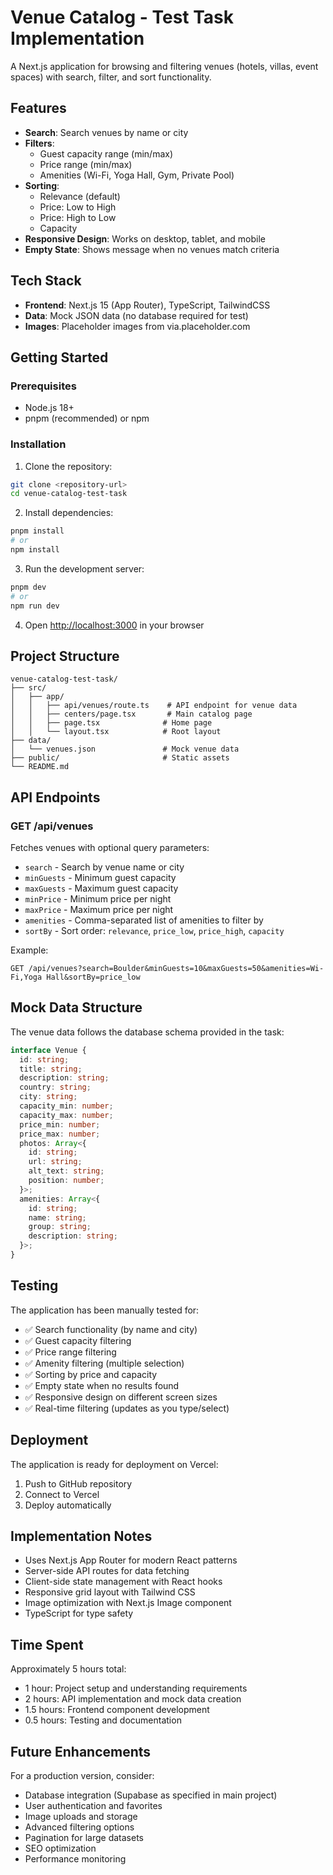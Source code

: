 # Venue Catalog - Test Task Implementation

A Next.js application for browsing and filtering venues (hotels, villas, event spaces) with search, filter, and sort functionality.

## Features

- **Search**: Search venues by name or city
- **Filters**: 
  - Guest capacity range (min/max)
  - Price range (min/max)
  - Amenities (Wi-Fi, Yoga Hall, Gym, Private Pool)
- **Sorting**: 
  - Relevance (default)
  - Price: Low to High
  - Price: High to Low
  - Capacity
- **Responsive Design**: Works on desktop, tablet, and mobile
- **Empty State**: Shows message when no venues match criteria

## Tech Stack

- **Frontend**: Next.js 15 (App Router), TypeScript, TailwindCSS
- **Data**: Mock JSON data (no database required for test)
- **Images**: Placeholder images from via.placeholder.com

## Getting Started

### Prerequisites

- Node.js 18+ 
- pnpm (recommended) or npm

### Installation

1. Clone the repository:
```bash
git clone <repository-url>
cd venue-catalog-test-task
```

2. Install dependencies:
```bash
pnpm install
# or
npm install
```

3. Run the development server:
```bash
pnpm dev
# or
npm run dev
```

4. Open [http://localhost:3000](http://localhost:3000) in your browser

## Project Structure

```
venue-catalog-test-task/
├── src/
│   ├── app/
│   │   ├── api/venues/route.ts    # API endpoint for venue data
│   │   ├── centers/page.tsx       # Main catalog page
│   │   ├── page.tsx              # Home page
│   │   └── layout.tsx            # Root layout
├── data/
│   └── venues.json               # Mock venue data
├── public/                       # Static assets
└── README.md
```

## API Endpoints

### GET /api/venues

Fetches venues with optional query parameters:

- `search` - Search by venue name or city
- `minGuests` - Minimum guest capacity
- `maxGuests` - Maximum guest capacity  
- `minPrice` - Minimum price per night
- `maxPrice` - Maximum price per night
- `amenities` - Comma-separated list of amenities to filter by
- `sortBy` - Sort order: `relevance`, `price_low`, `price_high`, `capacity`

Example:
```
GET /api/venues?search=Boulder&minGuests=10&maxGuests=50&amenities=Wi-Fi,Yoga Hall&sortBy=price_low
```

## Mock Data Structure

The venue data follows the database schema provided in the task:

```typescript
interface Venue {
  id: string;
  title: string;
  description: string;
  country: string;
  city: string;
  capacity_min: number;
  capacity_max: number;
  price_min: number;
  price_max: number;
  photos: Array<{
    id: string;
    url: string;
    alt_text: string;
    position: number;
  }>;
  amenities: Array<{
    id: string;
    name: string;
    group: string;
    description: string;
  }>;
}
```

## Testing

The application has been manually tested for:

- ✅ Search functionality (by name and city)
- ✅ Guest capacity filtering
- ✅ Price range filtering  
- ✅ Amenity filtering (multiple selection)
- ✅ Sorting by price and capacity
- ✅ Empty state when no results found
- ✅ Responsive design on different screen sizes
- ✅ Real-time filtering (updates as you type/select)

## Deployment

The application is ready for deployment on Vercel:

1. Push to GitHub repository
2. Connect to Vercel
3. Deploy automatically

## Implementation Notes

- Uses Next.js App Router for modern React patterns
- Server-side API routes for data fetching
- Client-side state management with React hooks
- Responsive grid layout with Tailwind CSS
- Image optimization with Next.js Image component
- TypeScript for type safety

## Time Spent

Approximately 5 hours total:
- 1 hour: Project setup and understanding requirements
- 2 hours: API implementation and mock data creation
- 1.5 hours: Frontend component development
- 0.5 hours: Testing and documentation

## Future Enhancements

For a production version, consider:
- Database integration (Supabase as specified in main project)
- User authentication and favorites
- Image uploads and storage
- Advanced filtering options
- Pagination for large datasets
- SEO optimization
- Performance monitoring
